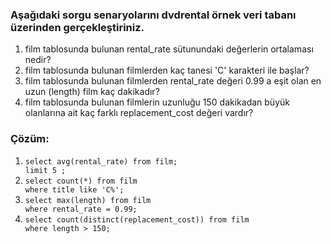 ### Aşağıdaki sorgu senaryolarını dvdrental örnek veri tabanı üzerinden gerçekleştiriniz.

<ol>
<li>film tablosunda bulunan rental_rate sütunundaki değerlerin ortalaması nedir?
 </li>
<li>film tablosunda bulunan filmlerden kaç tanesi 'C' karakteri ile başlar?
 </li>
<li>film tablosunda bulunan filmlerden rental_rate değeri 0.99 a eşit olan en uzun (length) film kaç dakikadır?
 </li>
<li>film tablosunda bulunan filmlerin uzunluğu 150 dakikadan büyük olanlarına ait kaç farklı replacement_cost değeri vardır?
 </li>
 </ol>

### Çözüm:

<ol>
<li><code>select avg(rental_rate) from film;
limit 5 ;
</code></li>
<li><code>select count(*) from film
where title like 'C%';
</code></li>
<li><code>select max(length) from film
where rental_rate = 0.99;
</code></li>
<li><code>select count(distinct(replacement_cost)) from film
where length > 150;
</code></li>
 </ol>
